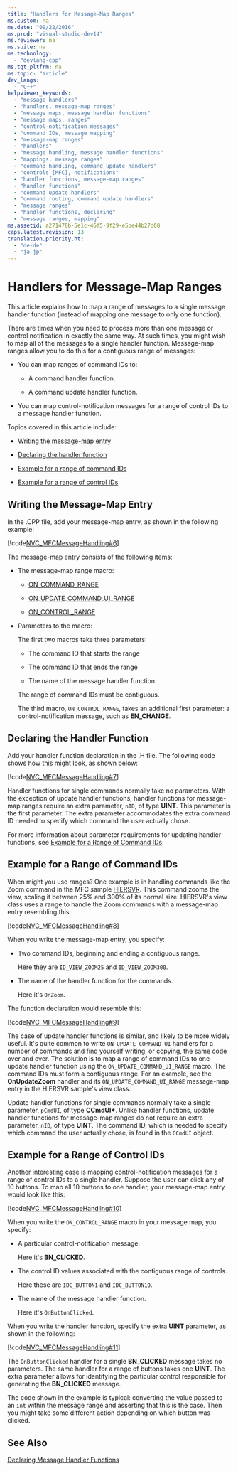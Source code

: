 ```yaml
---
title: "Handlers for Message-Map Ranges"
ms.custom: na
ms.date: "09/22/2016"
ms.prod: "visual-studio-dev14"
ms.reviewer: na
ms.suite: na
ms.technology: 
  - "devlang-cpp"
ms.tgt_pltfrm: na
ms.topic: "article"
dev_langs: 
  - "C++"
helpviewer_keywords: 
  - "message handlers"
  - "handlers, message-map ranges"
  - "message maps, message handler functions"
  - "message maps, ranges"
  - "control-notification messages"
  - "command IDs, message mapping"
  - "message-map ranges"
  - "handlers"
  - "message handling, message handler functions"
  - "mappings, message ranges"
  - "command handling, command update handlers"
  - "controls [MFC], notifications"
  - "handler functions, message-map ranges"
  - "handler functions"
  - "command update handlers"
  - "command routing, command update handlers"
  - "message ranges"
  - "handler functions, declaring"
  - "message ranges, mapping"
ms.assetid: a271478b-5e1c-46f5-9f29-e5be44b27d08
caps.latest.revision: 13
translation.priority.ht: 
  - "de-de"
  - "ja-jp"
---
```

# Handlers for Message-Map Ranges
This article explains how to map a range of messages to a single message handler function (instead of mapping one message to only one function).  
  
 There are times when you need to process more than one message or control notification in exactly the same way. At such times, you might wish to map all of the messages to a single handler function. Message-map ranges allow you to do this for a contiguous range of messages:  
  
-   You can map ranges of command IDs to:  
  
    -   A command handler function.  
  
    -   A command update handler function.  
  
-   You can map control-notification messages for a range of control IDs to a message handler function.  
  
 Topics covered in this article include:  
  
-   [Writing the message-map entry](#_core_writing_the_message.2d.map_entry)  
  
-   [Declaring the handler function](#_core_declaring_the_handler_function)  
  
-   [Example for a range of command IDs](#_core_example_for_a_range_of_command_ids)  
  
-   [Example for a range of control IDs](#_core_example_for_a_range_of_control_ids)  
  
##  <a name="_core_writing_the_message.2d.map_entry"></a> Writing the Message-Map Entry  
 In the .CPP file, add your message-map entry, as shown in the following example:  
  
 [!code[NVC_MFCMessageHandling#6](../vs140/codesnippet/CPP/handlers-for-message-map-ranges_1.cpp)]  
  
 The message-map entry consists of the following items:  
  
-   The message-map range macro:  
  
    -   [ON_COMMAND_RANGE](../vs140/on_command_range.md)  
  
    -   [ON_UPDATE_COMMAND_UI_RANGE](../vs140/on_update_command_ui_range.md)  
  
    -   [ON_CONTROL_RANGE](../vs140/on_control_range.md)  
  
-   Parameters to the macro:  
  
     The first two macros take three parameters:  
  
    -   The command ID that starts the range  
  
    -   The command ID that ends the range  
  
    -   The name of the message handler function  
  
     The range of command IDs must be contiguous.  
  
     The third macro, `ON_CONTROL_RANGE`, takes an additional first parameter: a control-notification message, such as **EN_CHANGE**.  
  
##  <a name="_core_declaring_the_handler_function"></a> Declaring the Handler Function  
 Add your handler function declaration in the .H file. The following code shows how this might look, as shown below:  
  
 [!code[NVC_MFCMessageHandling#7](../vs140/codesnippet/CPP/handlers-for-message-map-ranges_2.h)]  
  
 Handler functions for single commands normally take no parameters. With the exception of update handler functions, handler functions for message-map ranges require an extra parameter, `nID`, of type **UINT**. This parameter is the first parameter. The extra parameter accommodates the extra command ID needed to specify which command the user actually chose.  
  
 For more information about parameter requirements for updating handler functions, see [Example for a Range of Command IDs](#_core_example_for_a_range_of_command_ids).  
  
##  <a name="_core_example_for_a_range_of_command_ids"></a> Example for a Range of Command IDs  
 When might you use ranges? One example is in handling commands like the Zoom command in the MFC sample [HIERSVR](../vs140/visual-c---samples.md). This command zooms the view, scaling it between 25% and 300% of its normal size. HIERSVR's view class uses a range to handle the Zoom commands with a message-map entry resembling this:  
  
 [!code[NVC_MFCMessageHandling#8](../vs140/codesnippet/CPP/handlers-for-message-map-ranges_3.cpp)]  
  
 When you write the message-map entry, you specify:  
  
-   Two command IDs, beginning and ending a contiguous range.  
  
     Here they are `ID_VIEW_ZOOM25` and `ID_VIEW_ZOOM300`.  
  
-   The name of the handler function for the commands.  
  
     Here it's `OnZoom`.  
  
 The function declaration would resemble this:  
  
 [!code[NVC_MFCMessageHandling#9](../vs140/codesnippet/CPP/handlers-for-message-map-ranges_4.h)]  
  
 The case of update handler functions is similar, and likely to be more widely useful. It's quite common to write `ON_UPDATE_COMMAND_UI` handlers for a number of commands and find yourself writing, or copying, the same code over and over. The solution is to map a range of command IDs to one update handler function using the `ON_UPDATE_COMMAND_UI_RANGE` macro. The command IDs must form a contiguous range. For an example, see the **OnUpdateZoom** handler and its `ON_UPDATE_COMMAND_UI_RANGE` message-map entry in the HIERSVR sample's view class.  
  
 Update handler functions for single commands normally take a single parameter, `pCmdUI`, of type **CCmdUI\***. Unlike handler functions, update handler functions for message-map ranges do not require an extra parameter, `nID`, of type **UINT**. The command ID, which is needed to specify which command the user actually chose, is found in the `CCmdUI` object.  
  
##  <a name="_core_example_for_a_range_of_control_ids"></a> Example for a Range of Control IDs  
 Another interesting case is mapping control-notification messages for a range of control IDs to a single handler. Suppose the user can click any of 10 buttons. To map all 10 buttons to one handler, your message-map entry would look like this:  
  
 [!code[NVC_MFCMessageHandling#10](../vs140/codesnippet/CPP/handlers-for-message-map-ranges_5.cpp)]  
  
 When you write the `ON_CONTROL_RANGE` macro in your message map, you specify:  
  
-   A particular control-notification message.  
  
     Here it's **BN_CLICKED**.  
  
-   The control ID values associated with the contiguous range of controls.  
  
     Here these are `IDC_BUTTON1` and `IDC_BUTTON10`.  
  
-   The name of the message handler function.  
  
     Here it's `OnButtonClicked`.  
  
 When you write the handler function, specify the extra **UINT** parameter, as shown in the following:  
  
 [!code[NVC_MFCMessageHandling#11](../vs140/codesnippet/CPP/handlers-for-message-map-ranges_6.cpp)]  
  
 The `OnButtonClicked` handler for a single **BN_CLICKED** message takes no parameters. The same handler for a range of buttons takes one **UINT**. The extra parameter allows for identifying the particular control responsible for generating the **BN_CLICKED** message.  
  
 The code shown in the example is typical: converting the value passed to an `int` within the message range and asserting that this is the case. Then you might take some different action depending on which button was clicked.  
  
## See Also  
 [Declaring Message Handler Functions](../vs140/declaring-message-handler-functions.md)